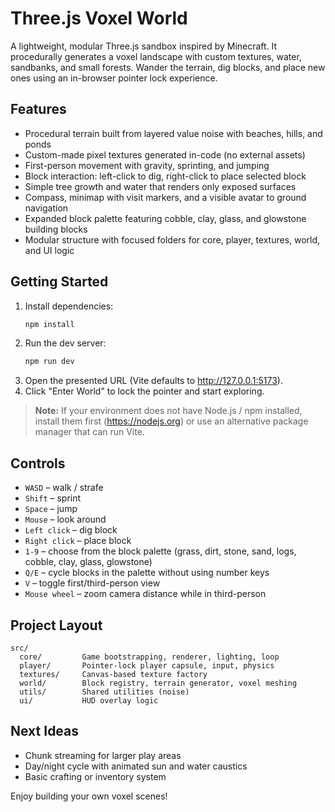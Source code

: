 # Three.js Voxel World

A lightweight, modular Three.js sandbox inspired by Minecraft. It procedurally generates a voxel landscape with custom textures, water, sandbanks, and small forests. Wander the terrain, dig blocks, and place new ones using an in-browser pointer lock experience.

## Features

- Procedural terrain built from layered value noise with beaches, hills, and ponds
- Custom-made pixel textures generated in-code (no external assets)
- First-person movement with gravity, sprinting, and jumping
- Block interaction: left-click to dig, right-click to place selected block
- Simple tree growth and water that renders only exposed surfaces
- Compass, minimap with visit markers, and a visible avatar to ground navigation
- Expanded block palette featuring cobble, clay, glass, and glowstone building blocks
- Modular structure with focused folders for core, player, textures, world, and UI logic

## Getting Started

1. Install dependencies:
   ```bash
   npm install
   ```
2. Run the dev server:
   ```bash
   npm run dev
   ```
3. Open the presented URL (Vite defaults to http://127.0.0.1:5173).
4. Click "Enter World" to lock the pointer and start exploring.

> **Note:** If your environment does not have Node.js / npm installed, install them first (https://nodejs.org) or use an alternative package manager that can run Vite.

## Controls

- `WASD` – walk / strafe
- `Shift` – sprint
- `Space` – jump
- `Mouse` – look around
- `Left click` – dig block
- `Right click` – place block
- `1-9` – choose from the block palette (grass, dirt, stone, sand, logs, cobble, clay, glass, glowstone)
- `Q/E` – cycle blocks in the palette without using number keys
- `V` – toggle first/third-person view
- `Mouse wheel` – zoom camera distance while in third-person

## Project Layout

```
src/
  core/         Game bootstrapping, renderer, lighting, loop
  player/       Pointer-lock player capsule, input, physics
  textures/     Canvas-based texture factory
  world/        Block registry, terrain generator, voxel meshing
  utils/        Shared utilities (noise)
  ui/           HUD overlay logic
```

## Next Ideas

- Chunk streaming for larger play areas
- Day/night cycle with animated sun and water caustics
- Basic crafting or inventory system

Enjoy building your own voxel scenes!
